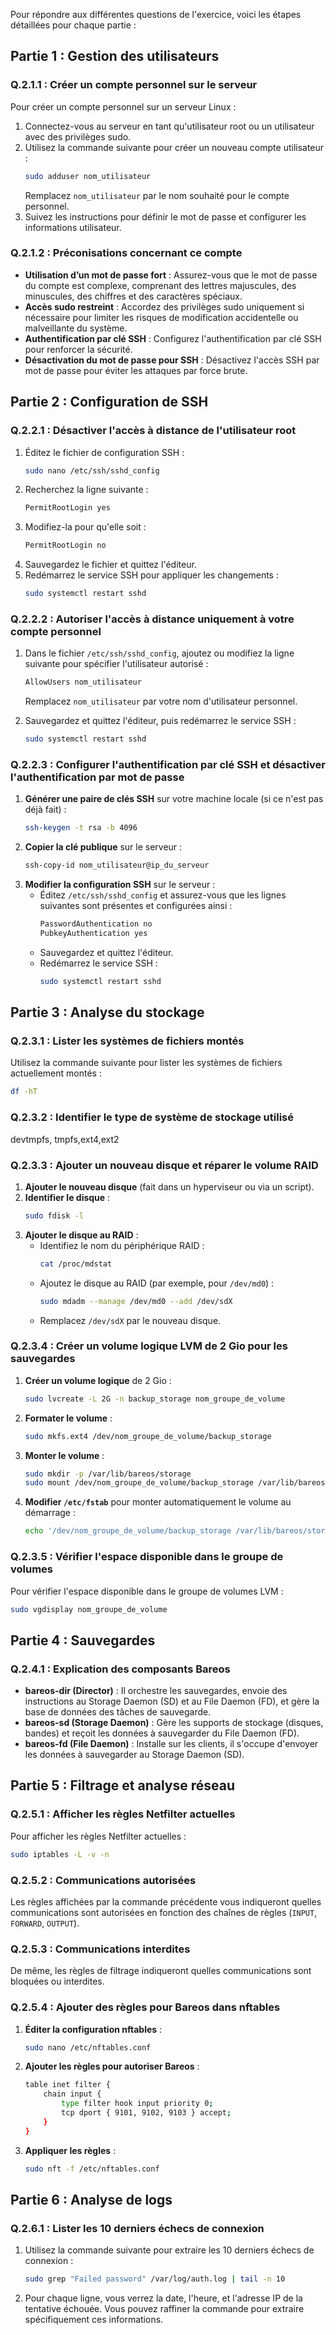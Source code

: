 Pour répondre aux différentes questions de l'exercice, voici les étapes détaillées pour chaque partie :

## Partie 1 : Gestion des utilisateurs

### Q.2.1.1 : Créer un compte personnel sur le serveur
Pour créer un compte personnel sur un serveur Linux :

1. Connectez-vous au serveur en tant qu'utilisateur root ou un utilisateur avec des privilèges sudo.
2. Utilisez la commande suivante pour créer un nouveau compte utilisateur :
   ```bash
   sudo adduser nom_utilisateur
   ```
   Remplacez `nom_utilisateur` par le nom souhaité pour le compte personnel.
3. Suivez les instructions pour définir le mot de passe et configurer les informations utilisateur.

### Q.2.1.2 : Préconisations concernant ce compte
- **Utilisation d’un mot de passe fort** : Assurez-vous que le mot de passe du compte est complexe, comprenant des lettres majuscules, des minuscules, des chiffres et des caractères spéciaux.
- **Accès sudo restreint** : Accordez des privilèges sudo uniquement si nécessaire pour limiter les risques de modification accidentelle ou malveillante du système.
- **Authentification par clé SSH** : Configurez l'authentification par clé SSH pour renforcer la sécurité.
- **Désactivation du mot de passe pour SSH** : Désactivez l'accès SSH par mot de passe pour éviter les attaques par force brute.

## Partie 2 : Configuration de SSH

### Q.2.2.1 : Désactiver l'accès à distance de l'utilisateur root
1. Éditez le fichier de configuration SSH :
   ```bash
   sudo nano /etc/ssh/sshd_config
   ```
2. Recherchez la ligne suivante :
   ```bash
   PermitRootLogin yes
   ```
3. Modifiez-la pour qu'elle soit :
   ```bash
   PermitRootLogin no
   ```
4. Sauvegardez le fichier et quittez l'éditeur.
5. Redémarrez le service SSH pour appliquer les changements :
   ```bash
   sudo systemctl restart sshd
   ```

### Q.2.2.2 : Autoriser l'accès à distance uniquement à votre compte personnel
1. Dans le fichier `/etc/ssh/sshd_config`, ajoutez ou modifiez la ligne suivante pour spécifier l'utilisateur autorisé :
   ```bash
   AllowUsers nom_utilisateur
   ```
   Remplacez `nom_utilisateur` par votre nom d'utilisateur personnel.

2. Sauvegardez et quittez l'éditeur, puis redémarrez le service SSH :
   ```bash
   sudo systemctl restart sshd
   ```

### Q.2.2.3 : Configurer l'authentification par clé SSH et désactiver l'authentification par mot de passe
1. **Générer une paire de clés SSH** sur votre machine locale (si ce n'est pas déjà fait) :
   ```bash
   ssh-keygen -t rsa -b 4096
   ```
2. **Copier la clé publique** sur le serveur :
   ```bash
   ssh-copy-id nom_utilisateur@ip_du_serveur
   ```
3. **Modifier la configuration SSH** sur le serveur :
   - Éditez `/etc/ssh/sshd_config` et assurez-vous que les lignes suivantes sont présentes et configurées ainsi :
     ```bash
     PasswordAuthentication no
     PubkeyAuthentication yes
     ```
   - Sauvegardez et quittez l'éditeur.
   - Redémarrez le service SSH :
     ```bash
     sudo systemctl restart sshd
     ```

## Partie 3 : Analyse du stockage

### Q.2.3.1 : Lister les systèmes de fichiers montés
Utilisez la commande suivante pour lister les systèmes de fichiers actuellement montés :
```bash
df -hT
```

### Q.2.3.2 : Identifier le type de système de stockage utilisé
devtmpfs, tmpfs,ext4,ext2

### Q.2.3.3 : Ajouter un nouveau disque et réparer le volume RAID
1. **Ajouter le nouveau disque** (fait dans un hyperviseur ou via un script).
2. **Identifier le disque** :
   ```bash
   sudo fdisk -l
   ```
3. **Ajouter le disque au RAID** :
   - Identifiez le nom du périphérique RAID :
     ```bash
     cat /proc/mdstat
     ```
   - Ajoutez le disque au RAID (par exemple, pour `/dev/md0`) :
     ```bash
     sudo mdadm --manage /dev/md0 --add /dev/sdX
     ```
   - Remplacez `/dev/sdX` par le nouveau disque.

### Q.2.3.4 : Créer un volume logique LVM de 2 Gio pour les sauvegardes
1. **Créer un volume logique** de 2 Gio :
   ```bash
   sudo lvcreate -L 2G -n backup_storage nom_groupe_de_volume
   ```
2. **Formater le volume** :
   ```bash
   sudo mkfs.ext4 /dev/nom_groupe_de_volume/backup_storage
   ```
3. **Monter le volume** :
   ```bash
   sudo mkdir -p /var/lib/bareos/storage
   sudo mount /dev/nom_groupe_de_volume/backup_storage /var/lib/bareos/storage
   ```
4. **Modifier `/etc/fstab`** pour monter automatiquement le volume au démarrage :
   ```bash
   echo '/dev/nom_groupe_de_volume/backup_storage /var/lib/bareos/storage ext4 defaults 0 2' | sudo tee -a /etc/fstab
   ```

### Q.2.3.5 : Vérifier l'espace disponible dans le groupe de volumes
Pour vérifier l'espace disponible dans le groupe de volumes LVM :
```bash
sudo vgdisplay nom_groupe_de_volume
```

## Partie 4 : Sauvegardes

### Q.2.4.1 : Explication des composants Bareos
- **bareos-dir (Director)** : Il orchestre les sauvegardes, envoie des instructions au Storage Daemon (SD) et au File Daemon (FD), et gère la base de données des tâches de sauvegarde.
- **bareos-sd (Storage Daemon)** : Gère les supports de stockage (disques, bandes) et reçoit les données à sauvegarder du File Daemon (FD).
- **bareos-fd (File Daemon)** : Installe sur les clients, il s'occupe d'envoyer les données à sauvegarder au Storage Daemon (SD).

## Partie 5 : Filtrage et analyse réseau

### Q.2.5.1 : Afficher les règles Netfilter actuelles
Pour afficher les règles Netfilter actuelles :
```bash
sudo iptables -L -v -n
```

### Q.2.5.2 : Communications autorisées
Les règles affichées par la commande précédente vous indiqueront quelles communications sont autorisées en fonction des chaînes de règles (`INPUT`, `FORWARD`, `OUTPUT`).

### Q.2.5.3 : Communications interdites
De même, les règles de filtrage indiqueront quelles communications sont bloquées ou interdites.

### Q.2.5.4 : Ajouter des règles pour Bareos dans nftables
1. **Éditer la configuration nftables** :
   ```bash
   sudo nano /etc/nftables.conf
   ```
2. **Ajouter les règles pour autoriser Bareos** :
   ```bash
   table inet filter {
       chain input {
           type filter hook input priority 0;
           tcp dport { 9101, 9102, 9103 } accept;
       }
   }
   ```
3. **Appliquer les règles** :
   ```bash
   sudo nft -f /etc/nftables.conf
   ```

## Partie 6 : Analyse de logs

### Q.2.6.1 : Lister les 10 derniers échecs de connexion
1. Utilisez la commande suivante pour extraire les 10 derniers échecs de connexion :
   ```bash
   sudo grep "Failed password" /var/log/auth.log | tail -n 10
   ```
2. Pour chaque ligne, vous verrez la date, l'heure, et l'adresse IP de la tentative échouée. Vous pouvez raffiner la commande pour extraire spécifiquement ces informations.
